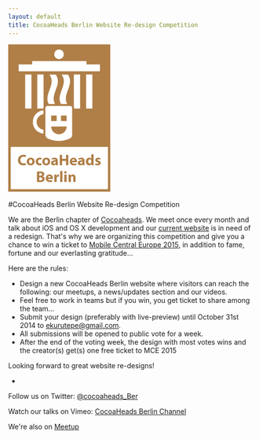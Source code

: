 ```yaml
---
layout: default
title: CocoaHeads Berlin Website Re-design Competition
---
```


[![Cocoaheads Berlin Logo](images/cocoaheads-berlin-logo.png)](http://cocoaheads-berlin.org)

#CocoaHeads Berlin Website Re-design Competition

We are the Berlin chapter of [Cocoaheads](http://www.cocoaheads.org). We meet once every month and talk about iOS and OS X development and our [current website](http://cocoaheads-berlin.org) is in need of a redesign. That's why we are organizing this competition and give you a chance to win a ticket to [Mobile Central Europe 2015](http://mceconf.com), in addition to fame, fortune and our everlasting gratitude… 

Here are the rules:

- Design a new CocoaHeads Berlin website where visitors can reach the following: our meetups, a news/updates section and our videos.
- Feel free to work in teams but if you win, you get ticket to share among the team…
- Submit your design (preferably with live-preview) until October 31st 2014 to ekurutepe@gmail.com. 
- All submissions will be opened to public vote for a week. 
- After the end of the voting week, the design with most votes wins and the creator(s) get(s) one free ticket to MCE 2015

Looking forward to great website re-designs!

-

Follow us on Twitter: [@cocoaheads_Ber](https://twitter.com/cocoaheads_BER)

Watch our talks on Vimeo: [CocoaHeads Berlin Channel](https://vimeo.com/channels/cocoaheadsberlin)

We're also on [Meetup](http://www.meetup.com/Cocoaheads-Berlin/)

